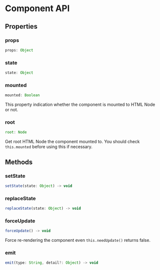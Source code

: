# Component API

## Properties

### props

``` javascript
props: Object
```

### state

``` javascript
state: Object
```

### mounted

``` javascript
mounted: Boolean
```

This property indication whether the component is mounted to HTML Node or not.

### root

``` javascript
root: Node
```

Get root HTML Node the component mounted to. You should check `this.mounted` before using this if necessary.

## Methods

### setState

``` javascript
setState(state: Object) -> void
```

### replaceState

``` javascript
replaceState(state: Object) -> void
```

### forceUpdate

``` javascript
forceUpdate() -> void
```

Force re-rendering the component even `this.needUpdate()` returns false.

### emit

``` javascript
emit(type: String, detail?: Object) -> void
```
